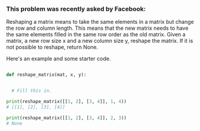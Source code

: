 ### This problem was recently asked by Facebook:

Reshaping a matrix means to take the same elements in a matrix but change the row and column length. This means that the new matrix needs to have the same elements filled in the same row order as the old matrix. Given a matrix, a new row size x and a new column size y, reshape the matrix. If it is not possible to reshape, return None.

Here's an example and some starter code.

```python

def reshape_matrix(mat, x, y):


  # Fill this in.

print(reshape_matrix([[1, 2], [3, 4]], 1, 4))
# [[1], [2], [3], [4]]

print(reshape_matrix([[1, 2], [3, 4]], 2, 3))
# None

```
